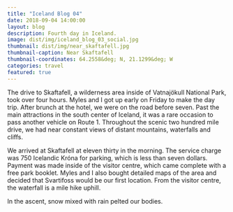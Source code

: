 ```yaml
---
title: "Iceland Blog 04"
date: 2018-09-04 14:00:00
layout: blog
description: Fourth day in Iceland.
image: dist/img/iceland_blog_03_social.jpg
thumbnail: dist/img/near_skaftafell.jpg
thumbnail-caption: Near Skaftafell
thumbnail-coordinates: 64.2558&deg; N, 21.1299&deg; W
categories: travel
featured: true
---
```


The drive to Skaftafell, a wilderness area inside of Vatnajökull National Park, took over four hours. Myles and I got up early on Friday to make the day trip. After brunch at the hotel, we were on the road before seven. Past the main attractions in the south center of Iceland, it was a rare occasion to pass another vehicle on Route 1. Throughout the scenic two hundred mile drive, we had near constant views of distant mountains, waterfalls and cliffs.

We arrived at Skaftafell at eleven thirty in the morning. The service charge was 750 Icelandic Króna for parking, which is less than seven dollars. Payment was made inside of the visitor centre, which came complete with a free park booklet. Myles and I also bought detailed maps of the area and decided that Svartifoss would be our first location. From the visitor centre, the waterfall is a mile hike uphill.

In the ascent, snow mixed with rain pelted our bodies.